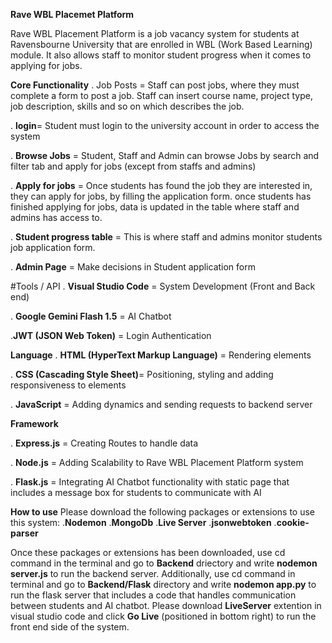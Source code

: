 **Rave WBL Placemet Platform**

Rave WBL Placement Platform is a job vacancy system for students at Ravensbourne University that are enrolled in WBL (Work Based Learning) module. It also allows staff to monitor student progress when it comes to applying for jobs.

**Core Functionality**
. Job Posts = Staff can post jobs, where they must complete a form to post a job. Staff can insert course name, project type, job description, skills and so on which describes the job. 

. **login**= Student must login to the university account in order to access the system

. **Browse Jobs** = Student, Staff and Admin can browse Jobs by search and filter tab and apply for jobs (except from staffs and admins)

. **Apply for jobs** = Once students has found the job they are interested in, they can apply for jobs, by filling the application form. once students has finished applying for jobs, data is updated in the table where staff and admins has access to. 

. **Student progress table** = This is where staff and admins monitor students job application form.

. **Admin Page** = Make decisions in Student application form


#Tools / API
. **Visual Studio Code** = System Development (Front and Back end)

. **Google Gemini Flash 1.5** = AI Chatbot 

.**JWT (JSON Web Token)** = Login Authentication 



**Language** 
. **HTML (HyperText Markup Language)** = Rendering elements 

. **CSS (Cascading Style Sheet)**= Positioning, styling and adding responsiveness to elements 

. **JavaScript** = Adding dynamics and sending requests to backend server


**Framework**

. **Express.js** = Creating Routes to handle data 

. **Node.js** = Adding Scalability to Rave WBL Placement Platform system 

. **Flask.js** = Integrating AI Chatbot functionality with static page that includes a message box for students to communicate with AI



**How to use**
Please download the following packages or extensions  to use this system:
.**Nodemon**
.**MongoDb** 
.**Live Server**
.**jsonwebtoken**
.**cookie-parser**

Once these packages or extensions has been downloaded, use cd command in the terminal and  go to **Backend** driectory and write **nodemon server.js** to run the backend server. Additionally, use cd command in terminal and go to **Backend/Flask** directory and write **nodemon app.py** to run the flask server that includes a code that handles communication between students and AI chatbot.  Please download **LiveServer** extention in visual studio code and click **Go Live** (positioned in bottom right) to run the front end side of the system. 





